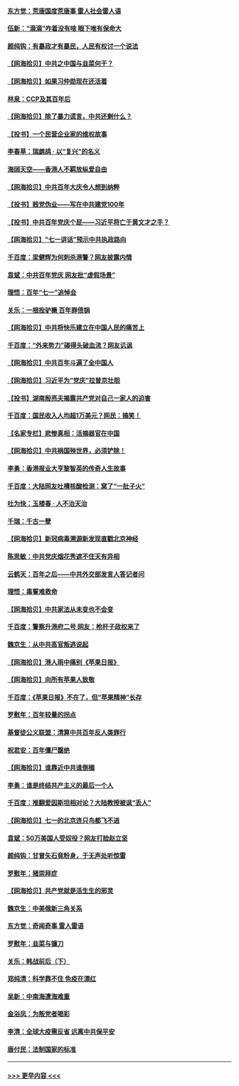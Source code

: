 #### [东方觉：荒唐国度荒唐事 雷人社会雷人语](../pages/nsc993/n13075917.md?t=07082001) 
#### [伍新：“滴滴”咋着没有啥 眼下唯有保命大](../pages/nsc993/n13075894.md?t=07082001) 
#### [颜纯钩：有暴政才有暴民，人民有权讨一个说法](../pages/nsc993/n13075734.md?t=07082001) 
#### [【网海拾贝】中共之中国与韭菜何干？](../pages/nsc993/n13075428.md?t=07082001) 
#### [【网海拾贝】如果习仲勋现在还活着](../pages/nsc993/n13073410.md?t=07082001) 
#### [林泉：CCP及其百年后](../pages/nsc993/n13073226.md?t=07082001) 
#### [【网海拾贝】除了暴力谎言，中共还剩什么？](../pages/nsc993/n13071082.md?t=07082001) 
#### [【投书】一个民营企业家的维权故事](../pages/nsc993/n13070932.md?t=07082001) 
#### [李春草：瑞鹧鸪 · 以“复兴”的名义](../pages/nsc993/n13069984.md?t=07082001) 
#### [海阔天空——香港人不羁放纵爱自由](../pages/nsc993/n13069407.md?t=07082001) 
#### [【网海拾贝】中共百年大庆令人想到纳粹](../pages/nsc993/n13068483.md?t=07082001) 
#### [【投书】贱党伪业——写在中共建党100年](../pages/nsc993/n13067843.md?t=07082001) 
#### [【投书】中共百年党庆个屁——习近平将亡于黄文才之手？](../pages/nsc993/n13067425.md?t=07082001) 
#### [【网海拾贝】“七一讲话”预示中共执政路向](../pages/nsc993/n13066434.md?t=07082001) 
#### [千百度：梁健辉为何刺杀港警？网友披露内情](../pages/nsc993/n13066979.md?t=07082001) 
#### [袁斌：中共百年党庆 网友批“虚假场景”](../pages/nsc993/n13066385.md?t=07082001) 
#### [理悟：百年“七一”追悼会](../pages/nsc993/n13066106.md?t=07082001) 
#### [关乐：一根拴驴橛 百年罪债锅](../pages/nsc993/n13066089.md?t=07082001) 
#### [【网海拾贝】中共将快乐建立在中国人民的痛苦上](../pages/nsc993/n13064939.md?t=07082001) 
#### [千百度：“外来势力”碰得头破血流？网友讥讽](../pages/nsc993/n13064878.md?t=07082001) 
#### [【网海拾贝】中共百年斗遍了全中国人](../pages/nsc993/n13060020.md?t=07082001) 
#### [【网海拾贝】习近平为“党庆”拉普京壮胆](../pages/nsc993/n13057781.md?t=07082001) 
#### [【投书】湖南殷亮夫揭露共产党对自己一家人的迫害](../pages/nsc993/n13057744.md?t=07082001) 
#### [千百度：国民收入人均超1万美元？网民：搞笑！](../pages/nsc993/n13057692.md?t=07082001) 
#### [【名家专栏】悲惨真相：活摘器官在中国](../pages/nsc993/n13056611.md?t=07082001) 
#### [【网海拾贝】中共祸国殃世界，必须铲除！](../pages/nsc993/n13056011.md?t=07082001) 
#### [李勇：香港报业大亨黎智英的传奇人生故事](../pages/nsc993/n13055258.md?t=07082001) 
#### [千百度：大陆网友吐槽核酸检测：窝了“一肚子火”](../pages/nsc993/n13055194.md?t=07082001) 
#### [吐为快：玉楼春 · 人不治天治](../pages/nsc993/n13054028.md?t=07082001) 
#### [千瑞：千古一孽](../pages/nsc993/n13054016.md?t=07082001) 
#### [【网海拾贝】新冠病毒溯源新发现直戳北京神经](../pages/nsc993/n13052425.md?t=07082001) 
#### [陈思敏：中共党庆烟花秀遮不住天有异相](../pages/nsc993/n13052020.md?t=07082001) 
#### [云鹤天：百年之后——中共外交部发言人答记者问](../pages/nsc993/n13051604.md?t=07082001) 
#### [理悟：毒誓难救命](../pages/nsc993/n13051601.md?t=07082001) 
#### [【网海拾贝】中共家法从未变也不会变](../pages/nsc993/n13050366.md?t=07082001) 
#### [千百度：警察升港府二号 网友：枪杆子政权来了](../pages/nsc993/n13050261.md?t=07082001) 
#### [魏京生：从中共高官叛逃说起](../pages/nsc993/n13048997.md?t=07082001) 
#### [【网海拾贝】港人雨中痛别《苹果日报》](../pages/nsc993/n13048941.md?t=07082001) 
#### [【网海拾贝】向所有苹果人致敬](../pages/nsc993/n13046795.md?t=07082001) 
#### [千百度：《苹果日报》不在了，但“苹果精神”长存](../pages/nsc993/n13046703.md?t=07082001) 
#### [罗慰年：百年较量的拐点](../pages/nsc993/n13046542.md?t=07082001) 
#### [基督徒公义联盟：清算中共百年反人类罪行](../pages/nsc993/n13046499.md?t=07082001) 
#### [祝君安：百年僵尸罄绝](../pages/nsc993/n13045595.md?t=07082001) 
#### [【网海拾贝】谁靠近中共谁倒楣](../pages/nsc993/n13044667.md?t=07082001) 
#### [李勇：谁是终结共产主义的最后一个人](../pages/nsc993/n13044397.md?t=07082001) 
#### [千百度：推翻爱因斯坦相对论？大陆教授被讽“丢人”](../pages/nsc993/n13043908.md?t=07082001) 
#### [【网海拾贝】七一的北京连只鸟都飞不进](../pages/nsc993/n13041377.md?t=07082001) 
#### [袁斌：50万美国人受奴役？网友打脸赵立坚](../pages/nsc993/n13041330.md?t=07082001) 
#### [颜纯钩：甘冒矢石竟粉身，于无声处听惊雷](../pages/nsc993/n13041140.md?t=07082001) 
#### [罗慰年：猪崇拜症](../pages/nsc993/n13041071.md?t=07082001) 
#### [【网海拾贝】共产党就是活生生的邪灵](../pages/nsc993/n13036627.md?t=07082001) 
#### [魏京生：中美俄新三角关系](../pages/nsc993/n13035986.md?t=07082001) 
#### [东方觉：奇闻奇事 雷人雷语](../pages/nsc993/n13035878.md?t=07082001) 
#### [罗慰年：韭菜与镰刀](../pages/nsc993/n13034374.md?t=07082001) 
#### [关乐：韩战前后（下）](../pages/nsc993/n13034113.md?t=07082001) 
#### [郑纯清：科学靠不住 免疫在漂红](../pages/nsc993/n13034093.md?t=07082001) 
#### [吴新：中南海遭海难重](../pages/nsc993/n13034084.md?t=07082001) 
#### [金浴凤：为叛党者喝彩](../pages/nsc993/n13034058.md?t=07082001) 
#### [李清：全球大疫需反省 远离中共保平安](../pages/nsc993/n13033784.md?t=07082001) 
#### [唐付民：法制国家的标准](../pages/nsc993/n13032944.md?t=07082001) 

----
#### [ >>> 更早内容 <<< ](../indexes/nsc993-earlier.md)
